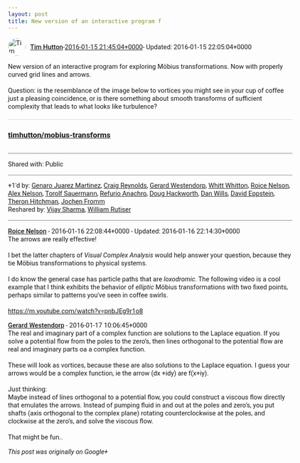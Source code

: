 ```yaml
---
layout: post
title: New version of an interactive program f
---
```


<html><head><meta charset="utf-8"><title>New version of an interactive program for exploring Möbius transformations. N...</title><style>body {font: 11pt Roboto, Arial, sans-serif; max-width: 640px; margin: 24px;}.author-photo {border-radius: 50%; margin-right: 10px; width: 40px;}.author {font-weight: 500;}.main-content {margin: 15px 0 15px;}.post-title {font-weight: bold;}.location {display: block; margin-top: 15px;}.location img {float: left; margin-right: 5px; width: 20px;}.media-link {display: inline-block; max-width: 100%; vertical-align: top;}.media-link p {margin-top: 5px; max-height: 4em; overflow: scroll;}.media {max-height: 100vh; max-width: 100%;}.video-placeholder {background: black; display: flex; height: 300px; max-width: 100%; width: 640px;}.play-icon {border-bottom: 30px solid transparent; border-left: 50px solid white; border-top: 30px solid transparent; color: white; margin: auto;}.album {max-height: 800px; overflow: scroll; width: calc(100vw - 48px);}.album .media-link {margin-right: 5px; max-width: 250px;}.album .media {max-height: 250px;}.link-embed {border-top: 1px solid lightgrey; display: block; margin-top: 20px;}.link-embed img {max-width: 100%;}.inline-link-embed {display: block;}.inline-link-embed img {vertical-align: middle;}.link-title {display: inline-block; font-size: medium; font-weight: 300; padding-left: 1em;}.reshare-attribution {display: block; font-weight: bold; margin-bottom: 10px;}.poll-image {margin-bottom: 5px; max-height: 300px; max-width: 500px;}.poll-choice {align-items: center; display: flex; margin-bottom: 5px; max-width: 500px;}.poll-choice-percentage {background-color: lightblue; height: 100%; left: 0; position: absolute; z-index: -1;}.poll-choice-selected {margin-right: 5px;}.poll-choice-results {border: 1px solid lightgray; border-radius: 5px; display: flex; line-height: 40px; overflow: hidden; padding: 0 8px; position: relative;}.poll-choice-results, .poll-choice-description {flex-grow: 1; margin-right: 10px;}.poll-choice-image {width: 100%;}.poll-choice-image, .poll-choice-image img {max-height: 40px; max-width: 100px;}.poll-choice-votes {max-height: 100px; overflow: auto;}.plus-entity-embed {color: black; display: block; text-decoration: none;}.plus-entity-embed-cover-photo {max-height: 300px; max-width: 100%;}.plus-entity-embed-info {padding: 0 1em 1em;}.plus-entity-embed-info h2 {font-weight: 500; margin: 10px 0;}.plus-entity-embed-info p {font-size: small; margin: 0;}.collection-owner-avatar {border-radius: 50%; border: 2px solid white; height: 40px; margin-top: -22px;}.visibility {padding: 1em 0; border-top: 1px solid grey;}.post-activity {padding: 1em 0; border-top: 1px solid grey;}.comments {border-top: 1px solid gray; padding-top: 1em;}.comment + .comment {margin-top: 1em;}.comment .media-link, .comment .inline-link-embed {margin-top: 5px;}</style></head><body><div style="margin-bottom:1em;"><div style="display:flex; align-items:center"><img class="author-photo" src="https://lh4.googleusercontent.com/-epo4ZZKNqEw/AAAAAAAAAAI/AAAAAAAAVSU/qu3LpcHEnoQ/s64-c/photo.jpg" alt="Tim Hutton"><a href="https://plus.google.com/+TimHutton" target="_blank" class="author">Tim Hutton</a> - <a target="_blank" href="https://plus.google.com/+TimHutton/posts/FpSAv3EnH76">2016-01-15 21:45:04+0000</a><span> - Updated: 2016-01-15 22:05:04+0000</span></div><div class="main-content">New version of an interactive program for exploring Möbius transformations. Now with properly curved grid lines and arrows.<br><br>Question: is the resemblance of the image below to vortices you might see in your cup of coffee just a pleasing coincidence, or is there something about smooth transforms of sufficient complexity that leads to what looks like turbulence?﻿</div><a href="https://github.com/timhutton/mobius-transforms" target="_blank" class="link-embed"><h3>timhutton/mobius-transforms</h3><img src="https://avatars1.githubusercontent.com/u/647092?v=3&amp;s=400" alt=""></a></div><div class="visibility">Shared with: Public</div><div class="post-activity"><div class="plus-oners">+1'd by: <a href="https://plus.google.com/102076584045726306702">Genaro Juarez Martinez</a>, <a href="https://plus.google.com/+CraigReynolds">Craig Reynolds</a>, <a href="https://plus.google.com/100749485701818304238">Gerard Westendorp</a>, <a href="https://plus.google.com/+WhittWhitton">Whitt Whitton</a>, <a href="https://plus.google.com/+RoiceNelson">Roice Nelson</a>, <a href="https://plus.google.com/117708316580080855930">Alex Nelson</a>, <a href="https://plus.google.com/+TorolfSauermann">Torolf Sauermann</a>, <a href="https://plus.google.com/+RefurioAnachro">Refurio Anachro</a>, <a href="https://plus.google.com/111750881748363551870">Doug Hackworth</a>, <a href="https://plus.google.com/+DanWills">Dan Wills</a>, <a href="https://plus.google.com/100003628603413742554">David Eppstein</a>, <a href="https://plus.google.com/+TheronHitchman">Theron Hitchman</a>, <a href="https://plus.google.com/+JochenFromm">Jochen Fromm</a></div><div class="resharers">Reshared by: <a href="https://plus.google.com/+VijaySharma">Vijay Sharma</a>, <a href="https://plus.google.com/117743034576442243921">William Rutiser</a></div></div><div class="comments"><div class="comment"><a target="_blank" href="https://plus.google.com/+RoiceNelson" class="author">Roice Nelson</a><span class="time"> - 2016-01-16 22:08:44+0000</span><span> - Updated: 2016-01-16 22:14:30+0000</span><div class="comment-content">The arrows are really effective!<br><br>I bet the latter chapters of <i>Visual Complex Analysis</i> would help answer your question, because they tie Möbius transformations to physical systems. <br><br>I do know the general case has particle paths that are <i>loxodromic</i>.  The following video is a cool example that I think exhibits the behavior of <i>elliptic</i> Möbius transformations with two fixed points, perhaps similar to patterns you&#39;ve seen in coffee swirls. <br><br><a rel="nofollow" target="_blank" href="https://m.youtube.com/watch?v=pnbJEg9r1o8" class="ot-anchor bidi_isolate" jslog="10929; track:click" dir="ltr">https://m.youtube.com/watch?v=pnbJEg9r1o8</a></div></div><div class="comment"><a target="_blank" href="https://plus.google.com/100749485701818304238" class="author">Gerard Westendorp</a><span class="time"> - 2016-01-17 10:06:45+0000</span><div class="comment-content">The real and imaginary part of a complex function are solutions to the Laplace equation. If you solve a potential flow from the poles to the zero’s, then lines orthogonal to the potential flow are real and imaginary parts oa a complex function.<br> <br>These will look as vortices, because these are also solutions to the Laplace equation. I guess your arrows would be a complex function, ie the arrow (dx +idy) are f(x+iy).<br> <br>Just thinking:<br>Maybe instead of lines orthogonal to a potential flow, you could construct a viscous flow directly that emulates the arrows. Instead of pumping fluid in and out at the poles and zero’s, you put shafts (axis orthogonal to the complex plane) rotating counterclockwise at the poles, and clockwise at the zero’s, and solve the viscous flow.<br> <br>That might be fun..</div></div></div></body></html>

<i>This post was originally on Google+</i>